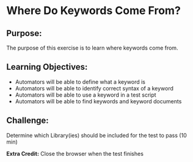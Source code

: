 # Where Do Keywords Come From?

## Purpose:
The purpose of this exercise is to learn where keywords come from.

## Learning Objectives:

- Automators will be able to define what a keyword is
- Automators will be able to identify correct syntax of a keyword
- Automators will be able to use a keyword in a test script
- Automators will be able to find keywords and keyword documents

## Challenge:
Determine which Library(ies) should be included for the test to pass (10 min)

**Extra Credit:** Close the browser when the test finishes